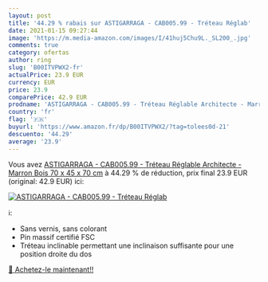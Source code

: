 ```yaml
---
layout: post
title: '44.29 % rabais sur ASTIGARRAGA - CAB005.99 - Tréteau Réglab'
date: 2021-01-15 09:27:44
image: 'https://m.media-amazon.com/images/I/41huj5Chu9L._SL200_.jpg'
comments: true
category: ofertas
author: ring
slug: 'B00ITVPWX2-fr'
actualPrice: 23.9 EUR
currency: EUR
price: 23.9
comparePrice: 42.9 EUR
prodname: 'ASTIGARRAGA - CAB005.99 - Tréteau Réglable Architecte - Marron  Bois  70 x 45 x 70 cm'
country: 'fr'
flag: '🇫🇷'
buyurl: 'https://www.amazon.fr/dp/B00ITVPWX2/?tag=tolees0d-21'
descuento: '44.29'
average: '23.9'
---
```


Vous avez [ASTIGARRAGA - CAB005.99 - Tréteau Réglable Architecte - Marron  Bois  70 x 45 x 70 cm](https://www.amazon.fr/dp/B00ITVPWX2/?tag=tolees0d-21)  à  44.29 % de réduction, prix final  23.9 EUR (original: 42.9 EUR) ici:

[![ASTIGARRAGA - CAB005.99 - Tréteau Réglab](https://m.media-amazon.com/images/I/41huj5Chu9L._SL200_.jpg)](https://www.amazon.fr/dp/B00ITVPWX2/?tag=tolees0d-21)

ℹ️:

- Sans vernis, sans colorant
- Pin massif certifié FSC
- Tréteau inclinable permettant une inclinaison suffisante pour une position droite du dos

[🛒 Achetez-le maintenant!!](https://www.amazon.fr/dp/B00ITVPWX2/?tag=tolees0d-21)
